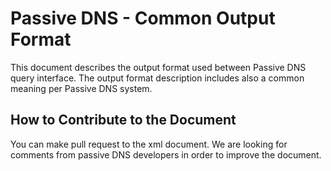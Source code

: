 Passive DNS - Common Output Format
==================================

This document describes the output format used between Passive DNS query interface. The output format description
 includes also a common meaning per Passive DNS system.

How to Contribute to the Document
---------------------------------

You can make pull request to the xml document. We are looking for comments from passive DNS developers in order to improve the document.
